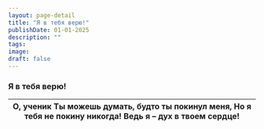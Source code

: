 ```yaml
---
layout: page-detail
title: "Я в тебя верю!"
publishDate: 01-01-2025
description: ""
tags:
image:
draft: false
---
```


### Я в тебя верю!

| О, ученик  Ты можешь думать, будто ты покинул меня,  Но я тебя не покину никогда!  Ведь я – дух в твоем сердце! |
| --------------------------------------------------------------------------------------------------------------- |
  
  
